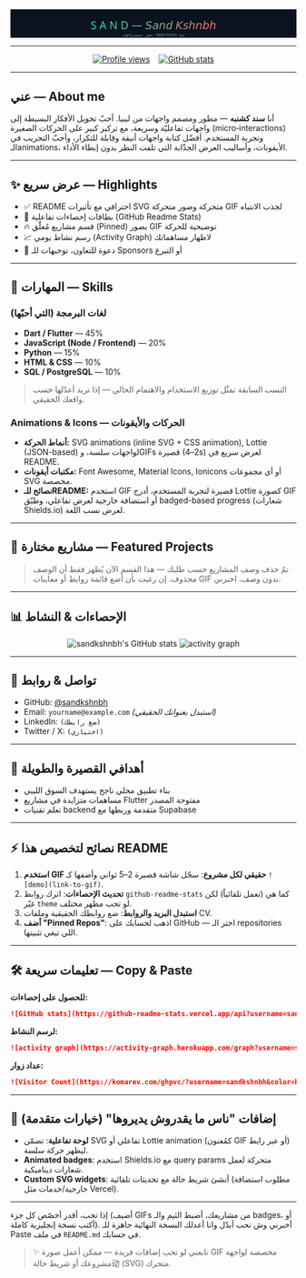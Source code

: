 <!--
  README.md for GitHub profile
  - Username: sandkshnbh
  - Language: Arabic (primary) with some English tokens for badges/links
  - Features: Animated SVG banner, badges, GitHub stats, activity graph, pinned projects template, contact & socials, skills with icons, contributions call-to-action
  - Customize: Replace placeholders (GIFs, links) with your own assets for max effect
-->

<!-- Animated SVG header (works on GitHub) -->
<div align="center">
  <!-- SVG animated gradient title -->
  <svg width="100%" height="120" viewBox="0 0 1200 120" xmlns="http://www.w3.org/2000/svg" preserveAspectRatio="xMidYMid slice">
    <defs>
      <linearGradient id="g" x1="0%" x2="100%">
        <stop offset="0%" stop-color="#00f5a0">
          <animate attributeName="stop-color" values="#00f5a0;#00d4ff;#a14cff;#ff6b6b;#00f5a0" dur="8s" repeatCount="indefinite" />
        </stop>
        <stop offset="100%" stop-color="#ff6b6b">
          <animate attributeName="stop-color" values="#ff6b6b;#a14cff;#00d4ff;#00f5a0;#ff6b6b" dur="8s" repeatCount="indefinite" />
        </stop>
      </linearGradient>
    </defs>
    <rect width="100%" height="100%" fill="#0b1220" />
    <text x="50%" y="60%" dominant-baseline="middle" text-anchor="middle" font-size="46" font-family="Segoe UI, Roboto, Arial" fill="url(#g)">
      S A N D — 𝘚𝘢𝘯𝘥 𝘒𝘴𝘩𝘯𝘣𝘩
    </text>
    <text x="50%" y="90%" dominant-baseline="middle" text-anchor="middle" font-size="14" fill="#9aa7b2">
      مطور · مصمم واجهات · Open‑Source · ليبيا
    </text>
  </svg>
</div>

---

<p align="center">
  <a href="https://github.com/sandkshnbh"><img alt="Profile views" src="https://komarev.com/ghpvc/?username=sandkshnbh&color=brightgreen" /></a>
  &nbsp;&nbsp;
  <a href="#statistics"><img alt="GitHub stats" src="https://github-readme-stats.vercel.app/api?username=sandkshnbh&show_icons=true&theme=tokyonight" /></a>
</p>

---

## عني — About me

أنا **سند كشنبه** — مطور ومصمم واجهات من ليبيا. أحبّ تحويل الأفكار البسيطة إلى واجهات تفاعليّة وسريعة، مع تركيز كبير على الحركات الصغيرة (micro‑interactions) وتجربة المستخدم. أفضّل كتابة واجهات أنيقة وقابلة للتكرار، وأحبّ التجريب في الـanimations، الأيقونات، وأساليب العرض الجذّابة التي تلفت النظر بدون إبطاء الأداء.

---

## ✨ عرض سريع — Highlights

- ✅ README احترافي مع تأثيرات SVG متحركة وصور متحركة GIF لجذب الانتباه
- 🚀 بطاقات إحصاءات تفاعلية (GitHub Readme Stats)
- 🔥 قسم مشاريع مُعلّق (Pinned) بصور GIF توضيحية للحركة
- 📈 رسم نشاط يومي (Activity Graph) لاظهار مساهماتك
- 🤝 دعوة للتعاون، توجيهات للـ Sponsors أو التبرع

---

## 🧰 المهارات — Skills

### لغات البرمجة (التي أحبّها)

- **Dart / Flutter** — 45%  
- **JavaScript (Node / Frontend)** — 20%  
- **Python** — 15%  
- **HTML & CSS** — 10%  
- **SQL / PostgreSQL** — 10%  

> النسب السابقة تمثّل توزيع الاستخدام والاهتمام الحالي — إذا تريد أعدّلها حسب واقعك الحقيقي.

### Animations & Icons — الحركات والأيقونات

- **أنماط الحركة:** SVG animations (inline SVG + CSS animation), Lottie (JSON-based) لواجهات سلسة، وGIFs قصيرة (2–4s) لعرض سريع في README.
- **مكتبات أيقونات:** Font Awesome, Material Icons, Ionicons أو أي مجموعات SVG مخصصة.
- **نصائح للـREADME:** استخدم GIF قصيرة لتجربة المستخدم، أدرج Lottie كصورة GIF أو استضافة خارجية لعرض تفاعلي، وطبّق badged-based progress (شعارات Shields.io) لعرض نسب اللغة.

---

## 📂 مشاريع مختارة — Featured Projects

> تمّ حذف وصف المشاريع حسب طلبك — هذا القسم الآن يُظهر فقط أن الوصف محذوف. إن رغبت بأن أضع قائمة روابط أو معاينات GIF بدون وصف، اخبرني.

---

## 📊 الإحصاءات & النشاط

<p align="center">
  <!-- GitHub readme stats -->
  <img src="https://github-readme-stats.vercel.app/api?username=sandkshnbh&show_icons=true&theme=gruvbox" alt="sandkshnbh's GitHub stats" />
  <!-- Activity graph -->
  <img src="https://activity-graph.herokuapp.com/graph?username=sandkshnbh&theme=rogue" alt="activity graph" />
</p>

---

## 🔗 تواصل & روابط

- GitHub: [@sandkshnbh](https://github.com/sandkshnbh)
- Email: `yourname@example.com` *(استبدل بعنوانك الحقيقي)*
- LinkedIn: `(ضع رابطك)`
- Twitter / X: `(اختياري)`

---

## 🎯 أهدافي القصيرة والطويلة

- بناء تطبيق محلي ناجح يستهدف السوق الليبي
- مساهمات متزايدة في مشاريع Flutter مفتوحة المصدر
- تعلم تقنيات backend متقدمة وربطها مع Supabase

---

## ⚡ نصائح لتخصيص هذا README

1. **استخدم GIF حقيقي لكل مشروع**: سجّل شاشة قصيرة 2–5 ثواني وأضفها كـ `![demo](link-to-gif)`.
2. **تحديث الإحصاءات**: اترك روابط `github-readme-stats` كما هي (تعمل تلقائياً) لكن غيّر `theme` لو تحب مظهر مختلف.
3. **استبدل البريد والروابط**: ضع روابطك الحقيقية وملفات CV.
4. **أضف "Pinned Repos"**: اذهب لحسابك على GitHub — اختر الـ repositories اللي تبغي تثبيتها.

---

## 🛠 تعليمات سريعة — Copy & Paste

**للحصول على إحصاءات:**
```md
![GitHub stats](https://github-readme-stats.vercel.app/api?username=sandkshnbh&show_icons=true&theme=tokyonight)
```

**لرسم النشاط:**
```md
![activity graph](https://activity-graph.herokuapp.com/graph?username=sandkshnbh&theme=rogue)
```

**عداد زوار:**
```md
![Visitor Count](https://komarev.com/ghpvc/?username=sandkshnbh&color=brightgreen)
```

---

## 🎁 إضافات "ناس ما يقدروش يديروها" (خيارات متقدمة)

- **لوحة تفاعلية**: تضمّن SVG تفاعلي أو Lottie animation (كمُعنون GIF أو عبر رابط) ليظهر حركة سلسة.
- **Animated badges**: استخدم Shields.io مع query params متحركة لعمل شعارات ديناميكية.
- **Custom SVG widgets**: أنشئ شريط حالة مع تحديثات تلقائية (مطلوب استضافة خارجية/خدمات مثل Vercel).

---

إذا تحب، أقدر أخصّص كل جزء (أضيف GIFs من مشاريعك، أضبط الثيم والـ badges، أو أكتب نسخة إنجليزية كاملة). أخبرني وش تحب أبدّل وانا أعدلك النسخة النهائية جاهزة للـ Paste في ملف `README.md` في حسابك.

> ✨ تابعني لو تحب إضافات فريدة — ممكن أعمل صورة GIF مخصصة لواجهة مشروعك أو شريط حالة动 (SVG) متحرك.
